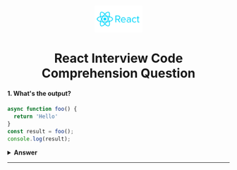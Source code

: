 <div align="center">
  <img height="60" src="Image/react.jpg">
  <i class="fa-brands fa-react"></i>
  <h1>React Interview Code Comprehension Question</h1>
</div>

#### 1. What's the output?

```javascript
async function foo() {
  return 'Hello'
}
const result = foo();
console.log(result);
```

<details><summary><b>Answer</b></summary>
<p>

#### Answer: 

The output of this code will be:

```
Promise { 'Hello' }
```

Explanation:
- Since `foo` is declared as an async function, it always returns a promise.
- Even though `foo` immediately returns the string `'Hello'`, it wraps that string in a resolved promise.
- Therefore, when you log `result`, it's a promise object with the resolved value `'Hello'`.

</p>
</details>

---
